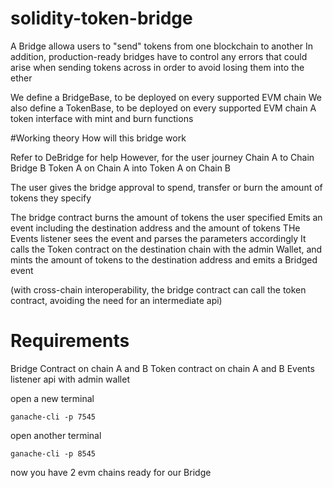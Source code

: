 # solidity-token-bridge

A Bridge allowa users to "send" tokens from one blockchain to another
In addition, production-ready bridges have to control any errors that could arise when sending tokens across in order to avoid losing them into the ether

We define a BridgeBase, to be deployed on every supported EVM chain
We also define a TokenBase, to be deployed on every supported EVM chain
A token interface with mint and burn functions

#Working theory
How will this bridge work

Refer to DeBridge for help
However, for the user journey Chain A to Chain Bridge B
Token A on Chain A into Token A on Chain B

<!-- The user interacts with the a contract that calls the bridge contract -->
The user gives the bridge approval to spend, transfer or burn the amount of tokens they specify

The bridge contract burns the amount of tokens the user specified
Emits an event including the destination address and the amount of tokens
THe Events listener sees the event and parses the parameters accordingly
It calls the Token contract on the destination chain with the admin Wallet, and mints the amount of tokens to the destination address and emits a Bridged event

(with cross-chain interoperability, the bridge contract can call the token contract, avoiding the need for an intermediate api)

# Requirements
Bridge Contract on chain A and B
Token contract on chain A and B
Events listener api with admin wallet


open a new terminal
```
ganache-cli -p 7545

```
open another terminal
```
ganache-cli -p 8545

```

now you have 2 evm chains ready for our Bridge


